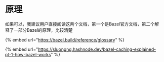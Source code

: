 # 原理

如果可以，我建议用户直接阅读这两个文档，第一个是Bazel官方文档，第二个解释了一部分Bazel的原理，比较清楚

{% embed url="https://bazel.build/reference/glossary" %}

{% embed url="https://sluongng.hashnode.dev/bazel-caching-explained-pt-1-how-bazel-works" %}


